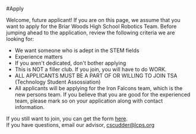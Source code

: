 #Apply

Welcome, future applicant! If you are on this page, we assume that you want to apply for the Briar Woods High School Robotics Team. Before jumping ahead to the application, review the following criteria we are looking for:

 - We want someone who is adept in the STEM fields
 - Experience matters
 - If you aren't dedicated, don't bother applying 
 - This is NOT a filler club. If you join, you will have to do WORK.
 - ALL APPLICANTS MUST BE A PART OF OR WILLING TO JOIN TSA (Technology Student Assossiation)  
 - All applicants will be applying for the Iron Falcons team, which is the new persons team. If you believe that you are good for the experienced team, please mark so on your application along with contact information. 
 
If you still want to join, you can get the form [here](/downloads/Robotics_Application.pdf).  
If you have questions, email our advisor, cscudder@lcps.org
